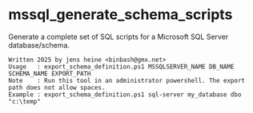 # mssql_generate_schema_scripts
Generate a complete set of SQL scripts for a Microsoft SQL Server database/schema.

```
Written 2025 by jens heine <binbash@gmx.net>
Usage   : export_schema_definition.ps1 MSSQLSERVER_NAME DB_NAME SCHEMA_NAME EXPORT_PATH
Note    : Run this tool in an administrator powershell. The export path does not allow spaces.
Example : export_schema_definition.ps1 sql-server my_database dbo "c:\temp"
```
